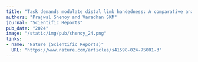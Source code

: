 ```yaml
---
title: "Task demands modulate distal limb handedness: A comparative analysis of prehensile synergies of the dominant and non-dominant hand"
authors: "Prajwal Shenoy and Varadhan SKM"
journal: "Scientific Reports"
pub_date: "2024"
image: "/static/img/pub/shenoy_24.png"
links:
- name: "Nature (Scientific Reports)"
  URL: "https://www.nature.com/articles/s41598-024-75001-3"
---
```





